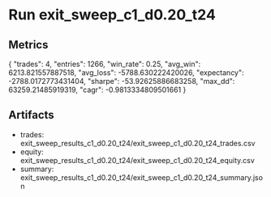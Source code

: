 # Run exit_sweep_c1_d0.20_t24

## Metrics
{
  "trades": 4,
  "entries": 1266,
  "win_rate": 0.25,
  "avg_win": 6213.821557887518,
  "avg_loss": -5788.630222420026,
  "expectancy": -2788.0172773431404,
  "sharpe": -53.92625886683258,
  "max_dd": 63259.21485919319,
  "cagr": -0.9813334809501661
}

## Artifacts
- trades: exit_sweep_results_c1_d0.20_t24/exit_sweep_c1_d0.20_t24_trades.csv
- equity: exit_sweep_results_c1_d0.20_t24/exit_sweep_c1_d0.20_t24_equity.csv
- summary: exit_sweep_results_c1_d0.20_t24/exit_sweep_c1_d0.20_t24_summary.json